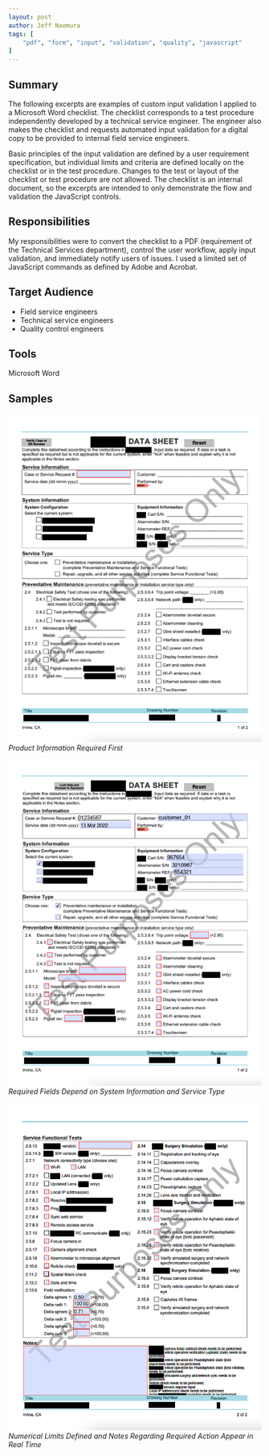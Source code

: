 ```yaml
---
layout: post
author: Jeff Naemura
tags: [
    "pdf", "form", "input", "validation", "quality", "javascript"
]
---
```


## Summary

The following excerpts are examples of custom input validation I applied to a Microsoft Word checklist. The checklist corresponds to a test procedure independently developed by a technical service engineer. The engineer also makes the checklist and requests automated input validation for a digital copy to be provided to internal field service engineers.

Basic principles of the input validation are defined by a user requirement specification, but individual limits and criteria are defined locally on the checklist or in the test procedure. Changes to the test or layout of the checklist or test procedure are not allowed. The checklist is an internal document, so the excerpts are intended to only demonstrate the flow and validation the JavaScript controls.

## Responsibilities

My responsibilities were to convert the checklist to a PDF (requirement of the Technical Services department), control the user workflow, apply input validation, and immediately notify users of issues. I used a limited set of JavaScript commands as defined by Adobe and Acrobat.

## Target Audience

* Field service engineers
* Technical service engineers
* Quality control engineers

## Tools

Microsoft Word

## Samples

![Blank Form](images/form_01.png)
*Product Information Required First*

![Required Fields Conditional to Prior Selections](images/form_02.png)
*Required Fields Depend on System Information and Service Type*

![Numerical Limits Defined and Notes on Required Actions](images/form_03.png)
*Numerical Limits Defined and Notes Regarding Required Action Appear in Real Time*
